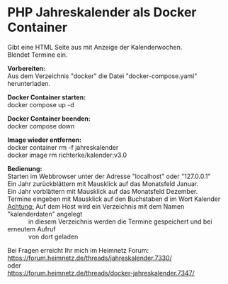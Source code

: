 <h1>PHP Jahreskalender als Docker Container</h1>

Gibt eine HTML Seite aus mit Anzeige der Kalenderwochen.  
Blendet Termine ein.

<b>Vorbereiten:</b>    
Aus dem Verzeichnis "docker" die Datei "docker-compose.yaml" herunterladen.  

<b>Docker Container starten:</b>  
docker compose up -d  

<b>Docker Container beenden:</b>  
docker compose down
  
<b>Image wieder entfernen:</b>  
docker container rm -f jahreskalender  
docker image rm richterke/kalender:v3.0  
  
<b>Bedienung:</b>  
Starten im Webbrowser unter der Adresse "localhost" oder "127.0.0.1"  
Ein Jahr zurückblättern mit Mausklick auf das Monatsfeld Januar.  
Ein Jahr vorblättern mit Mausklick auf das Monatsfeld Dezember.  
Termine eingeben mit Mausklick auf den Buchstaben d im Wort Kalender  
<u>Achtung:</u> Auf dem Host wird ein Verzeichnis mit dem Namen "kalenderdaten" angelegt  
&nbsp;&nbsp;&nbsp;&nbsp;&nbsp;&nbsp;&nbsp;&nbsp;&nbsp;&nbsp;&nbsp;&nbsp;in diesem Verzeichnis werden die Termine gespeichert und bei erneutem Aufruf  
&nbsp;&nbsp;&nbsp;&nbsp;&nbsp;&nbsp;&nbsp;&nbsp;&nbsp;&nbsp;&nbsp;&nbsp;von dort geladen

Bei Fragen erreicht Ihr mich im Heimnetz Forum: https://forum.heimnetz.de/threads/jahreskalender.7330/  
oder  
https://forum.heimnetz.de/threads/docker-jahreskalender.7347/  

